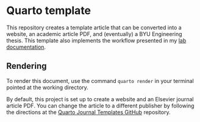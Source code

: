 # Quarto template

This repository creates a template article that can be converted into a website, an academic article PDF, and (eventually) a BYU Engineering thesis. This template also implements the workflow presented in my [lab documentation](https://gregmacfarlane.github.io/lab/workflow.html).

## Rendering

To render this document, use the command `quarto render` in your terminal pointed at the working directory.

By default, this project is set up to create a website and an Elsevier journal article PDF. You can change the article to a different publisher by following the directions at the [Quarto Journal Templates GitHub](https://github.com/quarto-journals) repository.
